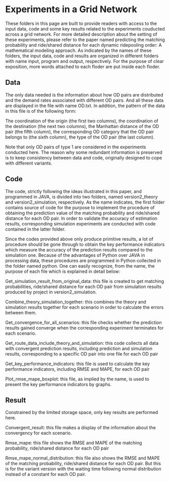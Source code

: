 # Experiments in a Grid Network

These folders in this page are built to provide readers with access to the input data, code and some key results related to the experiments couducted across a grid network. For more detailed description about the setting of these experiments, please refer to the paper named predicting the matching probability and ride/shared distance for each dynamic ridepooling order: A mathematical modeling approach. As indicated by the names of these folders, the input data, code and results are organized in different folders with name input, program and output, respectively. For the purpose of clear exposition, more words attached to each floder are put inside each floder.


 

## Data

The only data needed is the information about how OD pairs are distributed and the demand rates associated with different OD pairs. And all these data are displayed in the file with name OD.txt. In addition, the pattern of the data in this file is of the following form:

The coordination of the origin (the first two columns), the coordination of the destination (the next two columns), the Manhattan distance of the OD pair (the fifth column), the corresponding OD category that the OD pair belongs to (the sixth column), the type of the OD pair (the last column). 

Note that only OD pairs of type 1 are considered in the experiments conducted here. The reason why some redundant information is preserved is to keep consistency between data and code, originally designed to cope with different variants.

 

## Code

The code, strictly following the ideas illustrated in this paper, and programmed in JAVA, is divided into two folders, named version2_theory and version2_simulation, respectively. As the name indicates, the first folder contains source of code for the purpose to implement the procedure of obtaining the prediction value of the matching probability and ride/shared distance for each OD pair. In order to validate the accuracy of estimation results, corresponding simulation experiments are conducted with code contained in the latter folder.

Since the codes provided above only produce primitive results, a lot of procedure should be gone through to obtain the key performance indicators which measure the accuracy of the prediction results compared to the simulation one. Because of the advantages of Python over JAVA in processing data, these procedures are programmed in Python collected in the folder named python. One can easily recognize, from the name, the purpose of each file which is explained in detail below:

Get_simulation_result_from_original_data: this file is created to get matching probabilities, ride/shared distance for each OD pair from simulation results produced by project in version2_simulation. 

Combine_theory_simulation_together: this combines the theory and simulation results together for each scenario in order to calculate the errors between them.

Get_convergence_for_all_scenarios: this file checks whether the prediction results gained converge when the corresponding experiment terminates for each scenario.

Get_route_data_include_theory_and_simulation: this code collects all data with convergent prediction results, including prediction and simulation results, corresponding to a specific OD pair into one file for each OD pair

Get_key_performance_indicators: this file is used to calculate the key performance indicators, including RMSE and MAPE, for each OD pair

Plot_rmse_mape_boxplot: this file, as implied by the name, is used to present the key performance indicators by graphs. 

 

## Result

Constrained by the limited storage space, only key results are performed here. 

Convergent_result: this file makes a display of the information about the convergency for each scenario.

Rmse_mape: this file shows the RMSE and MAPE of the matching probability, ride/shared distance for each OD pair

Rmse_mape_normal_distribution: this file also shows the RMSE and MAPE of the matching probability, ride/shared distance for each OD pair. But this is for the variant version with the waiting time following normal distribution instead of a constant for each OD pair.

  
